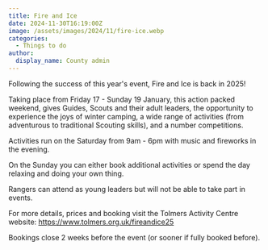```yaml
---
title: Fire and Ice
date: 2024-11-30T16:19:00Z
image: /assets/images/2024/11/fire-ice.webp
categories:
  - Things to do
author:
  display_name: County admin
---
```

Following the success of this year's event, Fire and Ice is back in 2025!

Taking place from Friday 17 - Sunday 19 January, this action packed weekend, gives Guides, Scouts and their adult leaders, the opportunity to experience the joys of winter camping, a wide range of activities (from adventurous to traditional Scouting skills), and a number competitions.

Activities run on the Saturday from 9am - 6pm with music and fireworks in the evening. 

On the Sunday you can either book additional activities or spend the day relaxing and doing your own thing.

Rangers can attend as young leaders but will not be able to take part in events.

For more details, prices and booking visit the Tolmers Activity Centre website: <https://www.tolmers.org.uk/fireandice25>

Bookings close 2 weeks before the event (or sooner if fully booked before).
